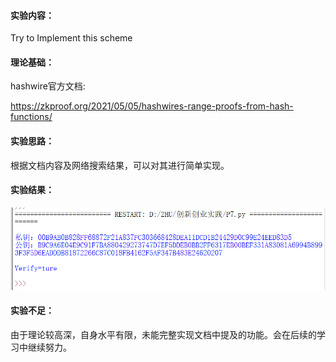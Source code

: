 #### 实验内容：
Try to Implement this scheme
#### 理论基础：
hashwire官方文档:

https://zkproof.org/2021/05/05/hashwires-range-proofs-from-hash-functions/
#### 实验思路：
根据文档内容及网络搜索结果，可以对其进行简单实现。
#### 实验结果：
![img](https://github.com/Azzzting/homework-group-48/blob/main/Project7/img/1.png)
#### 实验不足：
由于理论较高深，自身水平有限，未能完整实现文档中提及的功能。会在后续的学习中继续努力。

